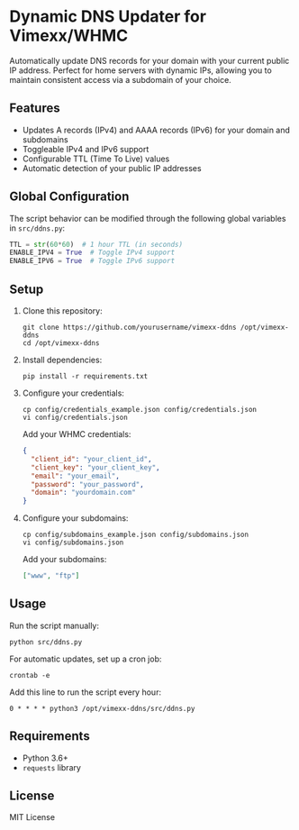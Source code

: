 # Dynamic DNS Updater for Vimexx/WHMC

Automatically update DNS records for your domain with your current public IP address. Perfect for home servers with dynamic IPs, allowing you to maintain consistent access via a subdomain of your choice.

## Features

- Updates A records (IPv4) and AAAA records (IPv6) for your domain and subdomains
- Toggleable IPv4 and IPv6 support
- Configurable TTL (Time To Live) values
- Automatic detection of your public IP addresses

## Global Configuration

The script behavior can be modified through the following global variables in `src/ddns.py`:

```python
TTL = str(60*60)  # 1 hour TTL (in seconds)
ENABLE_IPV4 = True  # Toggle IPv4 support
ENABLE_IPV6 = True  # Toggle IPv6 support
```

## Setup

1. Clone this repository:
   ```
   git clone https://github.com/yourusername/vimexx-ddns /opt/vimexx-ddns
   cd /opt/vimexx-ddns
   ```

2. Install dependencies:
   ```
   pip install -r requirements.txt
   ```

3. Configure your credentials:
   ```
   cp config/credentials_example.json config/credentials.json
   vi config/credentials.json
   ```
   
   Add your WHMC credentials:
   ```json
   {
     "client_id": "your_client_id",
     "client_key": "your_client_key",
     "email": "your_email",
     "password": "your_password",
     "domain": "yourdomain.com"
   }
   ```

4. Configure your subdomains:
   ```
   cp config/subdomains_example.json config/subdomains.json
   vi config/subdomains.json
   ```
   
   Add your subdomains:
   ```json
   ["www", "ftp"]
   ```

## Usage

Run the script manually:
```
python src/ddns.py
```

For automatic updates, set up a cron job:
```
crontab -e
```

Add this line to run the script every hour:
```
0 * * * * python3 /opt/vimexx-ddns/src/ddns.py
```

## Requirements

- Python 3.6+
- `requests` library

## License

MIT License